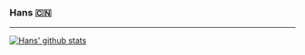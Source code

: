 ### Hans 🇨🇳
------

[![Hans' github stats](https://github-readme-stats.vercel.app/api?username=Hans)](https://github.com/anuraghazra/github-readme-stats)

